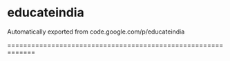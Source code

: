 # educateindia
Automatically exported from code.google.com/p/educateindia

=============================================================
